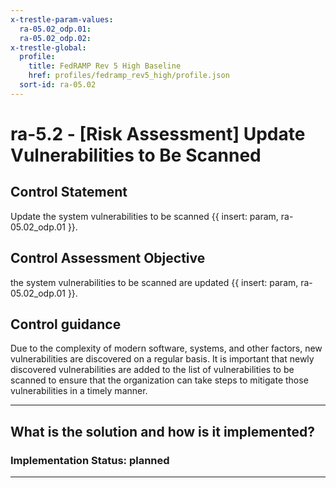 ```yaml
---
x-trestle-param-values:
  ra-05.02_odp.01:
  ra-05.02_odp.02:
x-trestle-global:
  profile:
    title: FedRAMP Rev 5 High Baseline
    href: profiles/fedramp_rev5_high/profile.json
  sort-id: ra-05.02
---
```


# ra-5.2 - \[Risk Assessment\] Update Vulnerabilities to Be Scanned

## Control Statement

Update the system vulnerabilities to be scanned {{ insert: param, ra-05.02_odp.01 }}.

## Control Assessment Objective

the system vulnerabilities to be scanned are updated {{ insert: param, ra-05.02_odp.01 }}.

## Control guidance

Due to the complexity of modern software, systems, and other factors, new vulnerabilities are discovered on a regular basis. It is important that newly discovered vulnerabilities are added to the list of vulnerabilities to be scanned to ensure that the organization can take steps to mitigate those vulnerabilities in a timely manner.

______________________________________________________________________

## What is the solution and how is it implemented?

<!-- For implementation status enter one of: implemented, partial, planned, alternative, not-applicable -->

<!-- Note that the list of rules under ### Rules: is read-only and changes will not be captured after assembly to JSON -->

<!-- Add control implementation description here for control: ra-5.2 -->

### Implementation Status: planned

______________________________________________________________________
